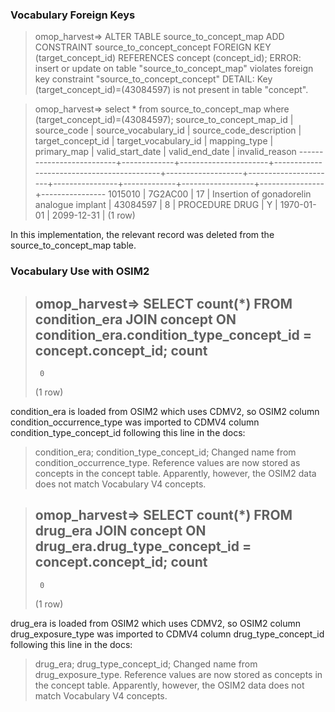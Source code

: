 ### Vocabulary Foreign Keys

> omop_harvest=> ALTER TABLE source_to_concept_map ADD CONSTRAINT source_to_concept_concept FOREIGN KEY (target_concept_id) REFERENCES concept (concept_id);
> ERROR:  insert or update on table "source_to_concept_map" violates foreign key constraint "source_to_concept_concept"
> DETAIL:  Key (target_concept_id)=(43084597) is not present in table "concept".

> omop_harvest=> select * from source_to_concept_map where (target_concept_id)=(43084597);
>  source_to_concept_map_id | source_code | source_vocabulary_id |          source_code_description          | target_concept_id | target_vocabulary_id |  mapping_type  | primary_map | valid_start_date | valid_end_date | invalid_reason
> --------------------------+-------------+----------------------+-------------------------------------------+-------------------+----------------------+----------------+-------------+------------------+----------------+----------------
>                   1015010 | 7G2AC00     |                   17 | Insertion of gonadorelin analogue implant |          43084597 |                    8 | PROCEDURE DRUG | Y           | 1970-01-01       | 2099-12-31     |
> (1 row)

In this implementation, the relevant record was deleted from the source_to_concept_map table.

### Vocabulary Use with OSIM2

> omop_harvest=> SELECT count(*) FROM condition_era JOIN concept ON condition_era.condition_type_concept_id = concept.concept_id;
>  count 
> -------
>      0
> (1 row)

condition_era is loaded from OSIM2 which uses CDMV2, so OSIM2 column condition_occurrence_type was imported to CDMV4 column condition_type_concept_id following this line in the docs:
> condition_era; condition_type_concept_id; Changed name from condition_occurrence_type. Reference values are now stored as concepts in the concept table.
Apparently, however, the OSIM2 data does not match Vocabulary V4 concepts.

> omop_harvest=> SELECT count(*) FROM drug_era JOIN concept ON drug_era.drug_type_concept_id = concept.concept_id;
>  count
> -------
>      0
> (1 row)

drug_era is loaded from OSIM2 which uses CDMV2, so OSIM2 column drug_exposure_type was imported to CDMV4 column drug_type_concept_id following this line in the docs:
> drug_era; drug_type_concept_id; Changed name from drug_exposure_type. Reference values are now stored as concepts in the concept table.
Apparently, however, the OSIM2 data does not match Vocabulary V4 concepts.
